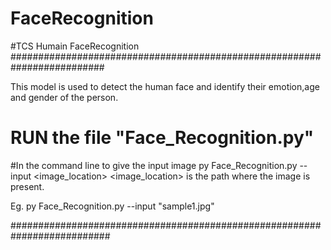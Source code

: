 # FaceRecognition
#TCS Humain FaceRecognition
#########################################################################

This model is used to detect the human face and identify their emotion,age and gender of the person.
# RUN the file "Face_Recognition.py"
#In the command line to give the input image
    py Face_Recognition.py --input <image_location>
 <image_location> is the path where the image is present.
 
Eg.             py Face_Recognition.py --input "sample1.jpg"
 
##########################################################################
    
